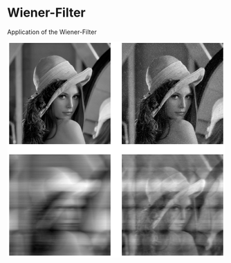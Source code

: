 # Wiener-Filter
Application of the Wiener-Filter

![Results of the application of the Wiener-Filter](results.png "Application of the Wiener-Filter")
